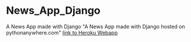 # News_App_Django
A News App made with Django
"A News App made with Django hosted on pythonanywhere.com"
[link to Heroku Webapp](http://gunjanak.pythonanywhere.com/)


